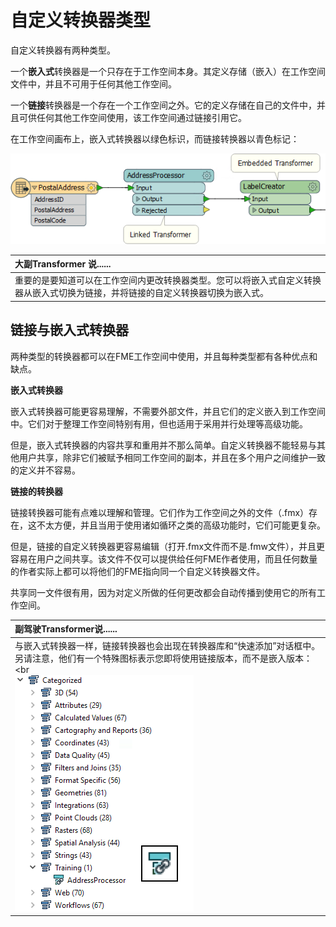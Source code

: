 # 自定义转换器类型

自定义转换器有两种类型。

一个**嵌入式**转换器是一个只存在于工作空间本身。其定义存储（嵌入）在工作空间文件中，并且不可用于任何其他工作空间。

一个**链接**转换器是一个存在一个工作空间之外。它的定义存储在自己的文件中，并且可供任何其他工作空间使用，该工作空间通过链接引用它。

在工作空间画布上，嵌入式转换器以绿色标识，而链接转换器以青色标记：

[![](../.gitbook/assets/img5.033.customtransformertypes.png)](https://github.com/safesoftware/FMETraining/blob/Desktop-Advanced-2018/DesktopAdvanced5CustomTransformers/Images/Img5.033.CustomTransformerTypes.png)

|  大副Transformer 说...... |
| :--- |
|  重要的是要知道可以在工作空间内更改转换器类型。您可以将嵌入式自定义转换器从嵌入式切换为链接，并将链接的自定义转换器切换为嵌入式。 |

## 链接与嵌入式转换器

两种类型的转换器都可以在FME工作空间中使用，并且每种类型都有各种优点和缺点。

**嵌入式转换器**

嵌入式转换器可能更容易理解，不需要外部文件，并且它们的定义嵌入到工作空间中。它们对于整理工作空间特别有用，但也适用于采用并行处理等高级功能。

但是，嵌入式转换器的内容共享和重用并不那么简单。自定义转换器不能轻易与其他用户共享，除非它们被赋予相同工作空间的副本，并且在多个用户之间维护一致的定义并不容易。

**链接的转换器**

链接转换器可能有点难以理解和管理。它们作为工作空间之外的文件（.fmx）存在，这不太方便，并且当用于使用诸如循环之类的高级功能时，它们可能更复杂。

但是，链接的自定义转换器更容易编辑（打开.fmx文件而不是.fmw文件），并且更容易在用户之间共享。该文件不仅可以提供给任何FME作者使用，而且任何数量的作者实际上都可以将他们的FME指向同一个自定义转换器文件。

共享同一文件很有用，因为对定义所做的任何更改都会自动传播到使用它的所有工作空间。

|  副驾驶Transformer说...... |
| :--- |
|  与嵌入式转换器一样，链接转换器也会出现在转换器库和“快速添加”对话框中。另请注意，他们有一个特殊图标表示您即将使用链接版本，而不是嵌入版本：  <br<br>[![](../.gitbook/assets/img5.034.customtransformerlinkedicon.png)](https://github.com/safesoftware/FMETraining/blob/Desktop-Advanced-2018/DesktopAdvanced5CustomTransformers/Images/Img5.034.CustomTransformerLinkedIcon.png) |

